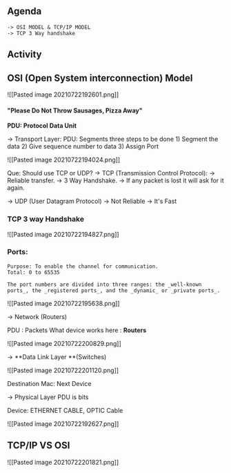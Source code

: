 ## Agenda 
	-> OSI MODEL & TCP/IP MODEL
	-> TCP 3 Way handshake
	
## Activity


## OSI (Open System interconnection) Model

![[Pasted image 20210722192601.png]]

#### **"Please Do Not Throw Sausages, Pizza Away"**

**PDU: Protocol Data Unit**

-> Transport Layer:
	PDU: Segments
	three steps to be done
	1) Segment the data
	2) Give sequence number to data
	3) Assign Port
	
![[Pasted image 20210722194024.png]]
	
Que: Should use TCP or UDP?
 -> TCP (Transmission Control Protocol): 
 		-> Reliable transfer.
		-> 3 Way Handshake.
		-> If any packet is lost it will ask for it again.

-> UDP (User Datagram Protocol)
		-> Not Reliable
		-> It's Fast

### TCP 3 way Handshake

![[Pasted image 20210722194827.png]]

### Ports:
	Purpose: To enable the channel for communication.
	Total: 0 to 65535
	
	The port numbers are divided into three ranges: the _well-known ports_, the _registered ports_, and the _dynamic_ or _private ports_.
	
![[Pasted image 20210722195638.png]]


-> Network (Routers)

PDU : Packets
What device works here : **Routers**

![[Pasted image 20210722200829.png]]

-> **Data Link Layer **(Switches)

![[Pasted image 20210722201120.png]]

Destination Mac: Next Device 


-> Physical Layer
 PDU is bits
 
 Device: ETHERNET CABLE, OPTIC Cable
 
![[Pasted image 20210722192627.png]]

## TCP/IP VS OSI

![[Pasted image 20210722201821.png]]